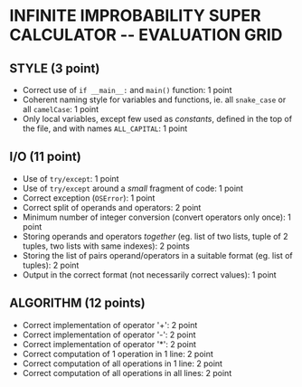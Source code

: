 # INFINITE IMPROBABILITY SUPER CALCULATOR -- EVALUATION GRID

## STYLE (3 point)

- Correct use of `if __main__:` and `main()` function: 1 point
- Coherent naming style for variables and functions, ie. all `snake_case` or all `camelCase`: 1 point
- Only local variables, except few used as *constants*, defined in the top of the file, and with names `ALL_CAPITAL`: 1 point

## I/O  (11 point)

- Use of `try/except`: 1 point
- Use of `try/except` around a *small* fragment of code: 1 point
- Correct exception (`OSError`): 1 point
- Correct split of operands and operators: 2 point
- Minimum number of integer conversion (convert operators only once): 1 point
- Storing operands and operators *together* (eg. list of two lists, tuple of 2 tuples, two lists with same indexes): 2 points
- Storing the list of pairs operand/operators in a suitable format (eg. list of tuples): 2 point
- Output in the correct format (not necessarily correct values): 1 point

## ALGORITHM (12 points)

- Correct implementation of operator '+': 2 point
- Correct implementation of operator '-': 2 point
- Correct implementation of operator '*': 2 point
- Correct computation of 1 operation in 1 line: 2 point
- Correct computation of all operations in 1 line: 2 point
- Correct computation of all operations in all lines: 2 point

